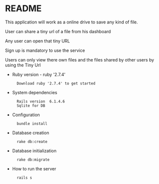 # README

This application will work as a online drive to save any kind of file.

User can share a tiny url of a file from his dashboard 

Any user can open that tiny URL

Sign up is mandatory to use the service

Users can only view there own files and the files shared by other users by using the Tiny Url


* Ruby version - ruby '2.7.4'

        Download ruby '2.7.4' to get started

* System dependencies

        Rails version  6.1.4.6
        Sqlite for DB

* Configuration

        bundle install

* Database creation

        rake db:create

* Database initialization
        
        rake db:migrate

* How to run the server

        rails s


